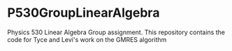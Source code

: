# P530GroupLinearAlgebra
Physics 530 Linear Algebra Group assignment. This repository contains the code for Tyce and Levi's work on the GMRES algorithm
